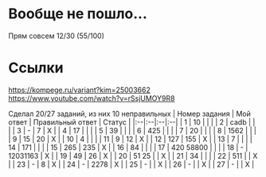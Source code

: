 # Вообще не пошло... 
Прям совсем
12/30 (55/100)

# Ссылки 
https://kompege.ru/variant?kim=25003662  
https://www.youtube.com/watch?v=rSsjUMOY9R8

Сделал 20/27 заданий, из них 10 неправильных
| Номер задания | Мой ответ | Правильный ответ | Статус |
|:--|:--|:--|:--|
| 1 | 10 |  |  |
| 2 | cadb |  |  |
| 3 | - | 7 | X |
| 4 | 17 |  |  |
| 5 | 39 |  |  |
| 6 | 425 |  |  |
| 7 | 20 |  |  |
| 8 | 1562 |  |  |
| 9 | 15 | 20 | X |
| 10 | 4 |  |  |
| 11 | 9 | 12 | X |
| 12 | 127 | 155 | X |
| 13 | 7 |  |  |
| 14 | 171 |  |  |
| 15 | 265 | 235 | X |
| 16 | 84 |  |  |
| 17 | 420 58800 |  |  |
| 18 | - | 12031163 | X |
| 19 | 49 | 26 | X |
| 20 | 51 25 |  | X |
| 21 | 34 |  |  |
| 22 | 511 |  | X |
| 23 | - | 8 | X |
| 24 | - | 2278 | X |
| 25 | - |  | X |
| 26 | - |  | X |
| 27 | - |  | X |
